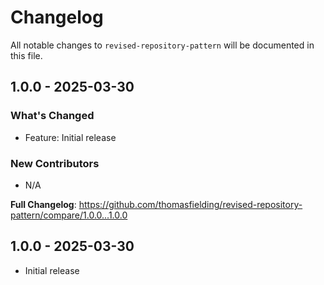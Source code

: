 # Changelog

All notable changes to `revised-repository-pattern` will be documented in this file.

## 1.0.0 - 2025-03-30

### What's Changed

* Feature: Initial release

### New Contributors

* N/A

**Full Changelog**: https://github.com/thomasfielding/revised-repository-pattern/compare/1.0.0...1.0.0

## 1.0.0 - 2025-03-30

- Initial release
